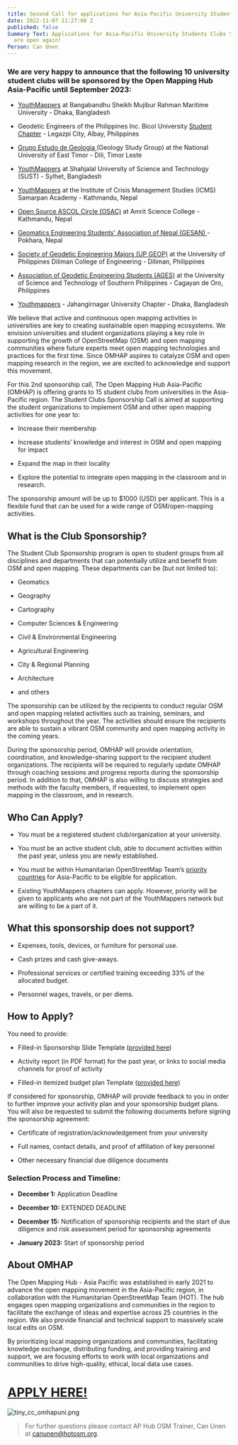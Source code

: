 ```yaml
---
title: Second Call for applications for Asia-Pacific University Students Clubs Sponsorship!
date: 2022-11-07 11:27:00 Z
published: false
Summary Text: Applications for Asia-Pacific University Students Clubs Sponsorship
  are open again!
Person: Can Unen
---
```


### We are very happy to announce that the following 10 university student clubs will be sponsored by the Open Mapping Hub Asia-Pacific until September 2023:

* [YouthMappers](https://www.facebook.com/YouthMapperatBSMRMU) at Bangabandhu Sheikh Mujibur Rahman Maritime University - Dhaka, Bangladesh

* Geodetic Engineers of the Philippines Inc. Bicol University [Student Chapter](https://www.facebook.com/gepbusc2022) - Legazpi City, Albay, Philippines

* [Grupo Estudo de Geologia ](https://www.facebook.com/grupoestudogeologia)(Geology Study Group) at the National University of East Timor - Dili, Timor Leste

* [YouthMappers](https://www.facebook.com/YouthMapperatSUST) at Shahjalal University of Science and Technology (SUST) - Sylhet, Bangladesh

* [YouthMappers](https://www.facebook.com/ICMSYOUTHMAPPERS) at the Institute of Crisis Management Studies (ICMS) Samarpan Academy - Kathmandu, Nepal

* [Open Source ASCOL Circle (OSAC)](https://twitter.com/osac_ascol) at Amrit Science College - Kathmandu, Nepal

* [Geomatics Engineering Students' Association of Nepal (GESAN) ](https://www.facebook.com/gesan2014)- Pokhara, Nepal

* [Society of Geodetic Engineering Majors (UP GEOP)](https://www.facebook.com/theupgeop) at the University of Philippines Diliman College of Engineering  - Diliman, Philippines

* [Association of Geodetic Engineering Students (AGES)](https://www.facebook.com/ustp.ages) at the University of Science and Technology of Southern Philippines - Cagayan de Oro, Philippines

* [Youthmappers](https://www.facebook.com/youthmappers.IRSJU/about) - Jahangirnagar University Chapter - Dhaka, Bangladesh

We believe that active and continuous open mapping activities in universities are key to creating sustainable open mapping ecosystems. We envision universities and student organizations playing a key role in supporting the growth of OpenStreetMap (OSM) and open mapping communities where future experts meet open mapping technologies and practices for the first time. Since OMHAP aspires to catalyze OSM and open mapping research in the region, we are excited to acknowledge and support this movement.

For this 2nd sponsorship call, The Open Mapping Hub Asia-Pacific (OMHAP) is offering grants to 15 student clubs from universities in the Asia-Pacific region. The Student Clubs Sponsorship Call is aimed at supporting the student organizations to implement OSM and other open mapping activities for one year to:

* Increase their membership

* Increase students’ knowledge and interest in OSM and open mapping for impact

* Expand the map in their locality

* Explore the potential to integrate open mapping in the classroom and in research.

The sponsorship amount will be up to $1000 (USD) per applicant. This is a flexible fund that can be used for a wide range of OSM/open-mapping activities.

## What is the Club Sponsorship?

The Student Club Sponsorship program is open to student groups from all disciplines and departments that can potentially utilize and benefit from OSM and open mapping. These departments can be (but not limited to):

* Geomatics

* Geography

* Cartography

* Computer Sciences & Engineering

* Civil & Environmental Engineering

* Agricultural Engineering

* City & Regional Planning

* Architecture

* and others

The sponsorship can be utilized by the recipients to conduct regular OSM and open mapping related activities such as training, seminars, and workshops throughout the year. The activities should ensure the recipients are able to sustain a vibrant OSM community and open mapping activity in the coming years.

During the sponsorship period, OMHAP will provide orientation, coordination, and knowledge-sharing support to the recipient student organizations. The recipients will be required to regularly update OMHAP through coaching sessions and progress reports during the sponsorship period. In addition to that, OMHAP is also willing to discuss strategies and methods with the faculty members, if requested, to implement open mapping in the classroom, and in research.

## Who Can Apply?

* You must be a registered student club/organization at your university.

* You must be an active student club, able to document activities within the past year, unless you are newly established.

* You must be within Humanitarian OpenStreetMap Team’s [priority countries](https://wiki.openstreetmap.org/wiki/Humanitarian_OSM_Team/Priority_countries) for Asia-Pacific to be eligible for application.

* Existing YouthMappers chapters can apply. However, priority will be given to applicants who are not part of the YouthMappers network but are willing to be a part of it.

## What this sponsorship does not support?

* Expenses, tools, devices, or furniture for personal use.

* Cash prizes and cash give-aways.

* Professional services or certified training exceeding 33% of the allocated budget.

* Personnel wages, travels, or per diems.

## How to Apply?

You need to provide:

* Filled-in Sponsorship Slide Template ([provided here](https://docs.google.com/presentation/d/1GfNjVYdpOgNSjIGIAqb2mS8p8eqDkxIYGqwR-9FY4qY/edit?usp=sharing))

* Activity report (in PDF format) for the past year, or links to social media channels for proof of activity

* Filled-in itemized budget plan Template ([provided here](https://docs.google.com/spreadsheets/d/1JAjI_xs9ItTEJfwTUuXb8HtIGYBKTwebRgacaq7GR3U/edit?usp=sharing))

If considered for sponsorship, OMHAP will provide feedback to you in order to further improve your activity plan and your sponsorship budget plans. You will also be requested to submit the following documents before signing the sponsorship agreement:

* Certificate of registration/acknowledgement from your university

* Full names, contact details, and proof of affiliation of key personnel

* Other necessary financial due diligence documents

### Selection Process and Timeline:

* **December 1:** Application Deadline

* **December 10:** EXTENDED DEADLINE

* **December 15:** Notification of sponsorship recipients and the start of due diligence and risk assessment period for sponsorship agreements

* **January 2023:** Start of sponsorship period

## About OMHAP

The Open Mapping Hub - Asia Pacific was established in early 2021 to advance the open mapping movement in the Asia-Pacific region, in collaboration with the Humanitarian OpenStreetMap Team (HOT). The hub engages open mapping organizations and communities in the region to facilitate the exchange of ideas and expertise across 25 countries in the region. We also provide financial and technical support to massively scale local edits on OSM.

By prioritizing local mapping organizations and communities, facilitating knowledge exchange, distributing funding, and providing training and support, we are focusing efforts to work with local organizations and communities to drive high-quality, ethical, local data use cases.

# [APPLY HERE!](http://tiny.cc/omhapuni)

![tiny_cc_omhapuni.png](https://cdn.hotosm.org/website/tiny_cc_omhapuni.png)

> For further questions please contact AP Hub OSM Trainer, Can Unen at [canunen@hotosm.org](canunen@hotosm.org).